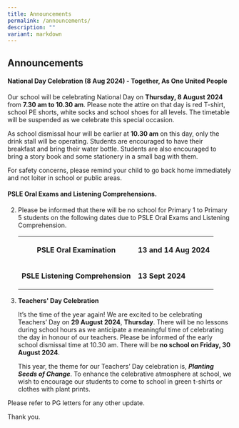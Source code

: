 ```yaml
---
title: Announcements
permalink: /announcements/
description: ""
variant: markdown
---
```

<h2><strong>Announcements</strong></h2>
<p></p>
<h4>National Day Celebration (8 Aug 2024) - <strong>Together, As One United People</strong></h4>
<p></p>
<p>Our school will be celebrating National Day on <strong>Thursday, 8 August 2024</strong> from <strong>7.30 am to 10.30 am</strong>.
Please note the attire on that day is red T-shirt, school PE shorts, white
socks and school shoes for all levels. The timetable will be suspended
as we celebrate this special occasion.</p>
<p>As school dismissal hour will be earlier at <strong>10.30 am</strong> on
this day, only the drink stall will be operating. Students are encouraged
to have their breakfast and bring their water bottle. Students are also
encouraged to bring a story book and some stationery in a small bag with
them.</p>
<p>For safety concerns, please remind your child to go back home immediately
and not loiter in school or public areas.</p>
<p></p>
<h4><strong>PSLE Oral Exams and Listening Comprehensions.</strong></h4>
<p></p>
<ol start="2" data-tight="true" class="tight">
<li>
<p>Please be informed that there will be no school for Primary 1 to Primary
5 students on the following dates due to PSLE Oral Exams and Listening
Comprehension.</p>
<table style="minWidth: 50px">
<colgroup>
<col>
<col>
</colgroup>
<tbody>
<tr>
<th rowspan="1" colspan="1">
<p>PSLE Oral Examination</p>
</th>
<th rowspan="1" colspan="1">
<p>13 and 14 Aug 2024</p>
</th>
</tr>
<tr>
<td rowspan="1" colspan="1">
<p><strong>PSLE Listening Comprehension</strong>
</p>
</td>
<td rowspan="1" colspan="1">
<p><strong>13 Sept 2024</strong>
</p>
</td>
</tr>
</tbody>
</table>
</li>
</ol>
<p></p>
<p></p>
<ol start="3" data-tight="true" class="tight">
<li>
<p><strong>Teachers' Day Celebration</strong>
</p>
<p></p>
<p>It’s the time of the year again! We are excited to be celebrating Teachers’
Day on <strong>29 August 2024</strong>, <strong>Thursday</strong>. There
will be no lessons during school hours as we anticipate a meaningful time
of celebrating the day in honour of our teachers. Please be informed of
the early school dismissal time at 10.30 am. There will be <strong>no school on Friday, 30 August 2024</strong>.</p>
<p></p>
<p>This year, the theme for our Teachers’ Day celebration is, <strong><em>Planting Seeds of Change</em></strong>.
To enhance the celebrative atmosphere at school, we wish to encourage our
students to come to school in green t-shirts or clothes with plant prints.</p>
</li>
</ol>
<p>Please refer to PG letters for any other update.</p>
<p>Thank you.</p>